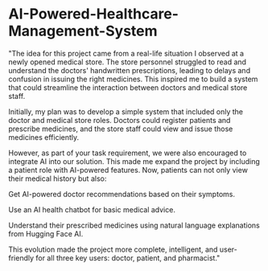 # AI-Powered-Healthcare-Management-System

"The idea for this project came from a real-life situation I observed at a newly opened medical store. The store personnel struggled to read and understand the doctors' handwritten prescriptions, leading to delays and confusion in issuing the right medicines. This inspired me to build a system that could streamline the interaction between doctors and medical store staff.

Initially, my plan was to develop a simple system that included only the doctor and medical store roles. Doctors could register patients and prescribe medicines, and the store staff could view and issue those medicines efficiently.

However, as part of your task requirement, we were also encouraged to integrate AI into our solution. This made me expand the project by including a patient role with AI-powered features. Now, patients can not only view their medical history but also:

Get AI-powered doctor recommendations based on their symptoms.

Use an AI health chatbot for basic medical advice.

Understand their prescribed medicines using natural language explanations from Hugging Face AI.

This evolution made the project more complete, intelligent, and user-friendly for all three key users: doctor, patient, and pharmacist."

